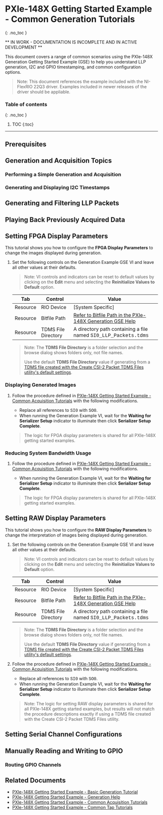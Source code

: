 # PXIe-148X Getting Started Example - Common Generation Tutorials
{: .no_toc }

** IN WORK - DOCUMENTATION IS INCOMPLETE AND IN ACTIVE DEVELOPMENT **

This document covers a range of common scenarios using the PXIe-148X Generation Getting Started Example (GSE) to help you understand LLP generation, I2C and GPIO timestamping, and common configuration options.

> Note: This document references the example included with the NI-FlexRIO 22Q3 driver. Examples included in newer releases of the driver should be appliable.

### Table of contents
{: .no_toc }

1. TOC
{:toc}

---

## Prerequisites

## Generation and Acquisition Topics

### Performing a Simple Generation and Acquisition

### Generating and Displaying I2C Timestamps

## Generating and Filtering LLP Packets

## Playing Back Previously Acquired Data

## Setting FPGA Display Parameters

This tutorial shows you how to configure the **FPGA Display Parameters** to change the images displayed during generation.

1. Set the following controls on the Generation Example GSE VI and leave all other values at their defaults.
    > Note: VI controls and indicators can be reset to default values by clicking on the **Edit** menu and selecting the **Reinitialize Values to Default** option.

    | Tab | Control | Value |
    |---|---|---|
    | Resource | RIO Device | [System Specific] |
    | Resource | Bitfile Path | [Refer to Bitfile Path in the PXIe-148X Generation GSE Help](../../reference/gettingstartedexample/gse-gen-help.md#table-of-pxie-148x-generation-bitfiles) |
    | Resource | TDMS File Directory| A directory path containing a file named <font face = "courier new">SI0_LLP_Packets.tdms</font> |
    
    > Note: The **TDMS File Directory** is a folder selection and the browse dialog shows folders only, not file names. 
    >
    > Use the default **TDMS File Directory** value if generating from a [TDMS file created with the Create CSI-2 Packet TDMS Files utility's default settings](gse-gen-basic.md#create-tdms-files-for-generation).

### Displaying Generated Images

1. Follow the procedure defined in [PXIe-148X Getting Started Example - Common Acquisition Tutorials](gse-acq-common.md#displaying-acquired-images) with the following modifications.
    - Replace all references to <font face = "courier new">SI0</font> with <font face = "courier new">SO0</font>.
    - When running the Generation Example VI, wait for the **Waiting for Serializer Setup** indicator to illuminate then click **Serializer Setup Complete**.

    > The logic for FPGA display parameters is shared for all PXIe-148X getting started examples.

### Reducing System Bandwidth Usage

1. Follow the procedure defined in [PXIe-148X Getting Started Example - Common Acquisition Tutorials](gse-acq-common.md#reducing-system-bandwidth-usage) with the following modifications.
    - When running the Generation Example VI, wait for the **Waiting for Serializer Setup** indicator to illuminate then click **Serializer Setup Complete**.

    > The logic for FPGA display parameters is shared for all PXIe-148X getting started examples.

## Setting RAW Display Parameters

This tutorial shows you how to configure the **RAW Display Parameters** to change the interpretation of images being displayed during generation.

1. Set the following controls on the Generation Example GSE VI and leave all other values at their defaults.
    > Note: VI controls and indicators can be reset to default values by clicking on the **Edit** menu and selecting the **Reinitialize Values to Default** option.

    | Tab | Control | Value |
    |---|---|---|
    | Resource | RIO Device | [System Specific] |
    | Resource | Bitfile Path | [Refer to Bitfile Path in the PXIe-148X Generation GSE Help](../../reference/gettingstartedexample/gse-gen-help.md#table-of-pxie-148x-generation-bitfiles) |
    | Resource | TDMS File Directory| A directory path containing a file named <font face = "courier new">SI0_LLP_Packets.tdms</font> |

    > Note: The **TDMS File Directory** is a folder selection and the browse dialog shows folders only, not file names. 
    >
    > Use the default **TDMS File Directory** value if generating from a [TDMS file created with the Create CSI-2 Packet TDMS Files utility's default settings](gse-gen-basic.md#create-tdms-files-for-generation).

2. Follow the procedure defined in [PXIe-148X Getting Started Example - Common Acquisition Tutorials](gse-acq-common.md#setting-raw-display-parameters) with the following modifications.
    - Replace all references to <font face = "courier new">SI0</font> with <font face = "courier new">SO0</font>.
    - When running the Generation Example VI, wait for the **Waiting for Serializer Setup** indicator to illuminate then click **Serializer Setup Complete**.

    > Note: The logic for setting RAW display parameters is shared for all PXIe-148X getting started examples, but results will not match the procedure descriptions exactly if using a TDMS file created with the Create CSI-2 Packet TDMS Files utility.

## Setting Serial Channel Configurations


## Manually Reading and Writing to GPIO

### Routing GPIO Channels


## Related Documents
- [PXIe-148X Getting Started Example - Basic Generation Tutorial](./gse-gen-basic.md)
- [PXIe-148X Getting Started Example - Generation Help](../../reference/gettingstartedexample/gse-gen-help.md)
- [PXIe-148X Getting Started Example - Common Acquisition Tutorials](./gse-acq-common.md)
- [PXIe-148X Getting Started Example - Common Tap Tutorials](./gse-tap-common.md)
